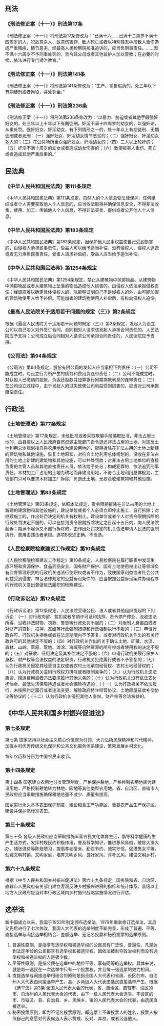 ## 刑法

### 《刑法修正案（十一）》刑法第17条

《刑法修正案（十一）》将刑法第17条修改为：“已满十六……已满十二周岁不满十四周岁的人，犯故意杀人、故意伤害罪，致人死亡或者以特别残忍手段致人重伤造成严重残疾，情节恶劣，经最高人民检察院核准追诉的，应当负刑事责任。……因不满十六周岁不予刑事处罚的，责令其父母或者其他监护人加以管教；在必要的时候，依法进行专门矫治教育。”

### 《刑法修正案（十一）》刑法第141条

《刑法修正案（十一）》将刑法第141条修改为：“生产、销售假药的，处三年以下有期徒刑或者拘役，并处罚金。”

### 《刑法修正案（十一）》刑法第236条

《刑法修正案（十一）》将刑法第236条修改为：“以暴力、胁迫或者其他手段强奸妇女的，处三年以上十年以下有期徒刑。奸淫不满十四周岁的幼女的，以强奸论，从重处罚。强奸妇女、奸淫幼女，有下列情形之一的，处十年以上有期徒刑、无期徒刑或者死刑：（一）强奸妇女、奸淫幼女情节恶劣的；（二）强奸妇女、奸淫幼女多人的；（三）在公共场所当众强奸妇女、奸淫幼女的；（四）二人以上轮奸的；（五）奸淫不满十周岁的幼女或者造成幼女伤害的；（六）致使被害人重伤、死亡或者造成其他严重后果的。”

## 民法典

### 《中华人民共和国民法典》第111条规定

《中华人民共和国民法典》第111条规定，自然人的个人信息受法律保护。任何组织或者个人需要获取他人个人信息的，应当依法取得并确保信息安全，不得非法收集、使用、加工、传输他人个人信息，不得非法买卖、提供或者公开他人个人信息。

### 《中华人民共和国民法典》第183条规定

《中华人民共和国民法典》第183条规定，因保护他人民事权益使自己受到损害的，由侵权人承担民事责任，受益人可以给予适当补偿。没有侵权人、侵权人逃逸或者无力承担民事责任，受害人请求补偿的，受益人应当给予适当补偿。

### 《中华人民共和国民法典》第1254条规定

《中华人民共和国民法典》第1254条规定，禁止从建筑物中抛掷物品。从建筑物中抛掷物品或者从建筑物上坠落的物品造成他人损害的，由侵权人依法承担侵权责任；经调查难以确定具体侵权人的，除能够证明自己不是侵权人的外，由可能加害的建筑物使用人给予补偿。可能加害的建筑物使用人补偿后，有权向侵权人追偿。

### 《最高人民法院关于适用若干问题的规定（三）》第2条规定

根据《最高人民法院关于适用若干问题的规定（三）》第2条规定，发起人为设立公司以自己名义对外签订合同，合同相对人请求该发起人承担合同责任的，人民法院应予支持；公司成立后合同相对人请求公司承担合同责任的，人民法院应予支持。

### 《公司法》第94条规定

《公司法》第94条规定，股份有限公司的发起人应当承担下列责任：（一）公司不能成立时，对设立行为所产生的债务和费用负连带责任；（二）公司不能成立时，对认股人已缴纳的股款，负返还股款并加算银行同期存款利息的连带责任；（三）在公司设立过程中，由于发起人的过失致使公司利益受到损害的，应当对公司承担赔偿责任。

## 行政法

### 《土地管理法》第77条规定

《土地管理法》第77条规定，未经批准或者采取欺骗手段骗取批准，非法占用土地的，由县级以上人民政府自然资源主管部门责令退还非法占用的土地，对违反土地利用总体规划擅自将农用地改为建设用地的，限期拆除在非法占用的土地上新建的建筑物和其他设施，恢复土地原状，对符合土地利用总体规划的，没收在非法占用的土地上新建的建筑物和其他设施，可以并处罚款；对非法占用土地单位的直接负责的主管人员和其他直接责任人员，依法给予处分；构成犯罪的，依法追究刑事责任。木材加工厂占用的土地为耕地而非建设用地，不符合土地利用总体规划，主管部门只可以要求木材加工厂拆除厂房退还土地，无权没收建筑物和其他设施。

### 《土地管理法》第83条规定

《土地管理法》第83条规定，依照本法规定，责令限期拆除在非法占用的土地上新建的建筑物和其他设施的，建设单位或者个人必须立即停止施工，自行拆除；对继续施工的，作出处罚决定的机关有权制止。建设单位或者个人对责令限期拆除的行政处罚决定不服的，可以在接到责令限期拆除决定之日起十五日内，向人民法院起诉；期满不起诉又不自行拆除的，由作出处罚决定的机关依法申请人民法院强制执行，费用由违法者承担。选项B表述正确，不当选。

### 《人民检察院检察建议工作规定》第10条规定

《人民检察院检察建议工作规定》第10条规定，人民检察院在履行职责中发现生态环境和资源保护、食品药品安全、国有财产保护、国有土地使用权出让等领域负有监督管理职责的行政机关违法行使职权或者不作为，致使国家利益或者社会公共利益受到侵害，符合法律规定的公益诉讼条件的，应当按照公益诉讼案件办理程序向行政机关提出督促依法履职的检察建议。

### 《行政诉讼法》第12条规定

《行政诉讼法》第12条规定，人民法院受理公民、法人或者其他组织提起的下列诉讼：（一）对行政拘留、暂扣或者吊销许可证和执照、责令停产停业、没收违法所得、没收非法财物、罚款、警告等行政处罚不服的；（二）对限制人身自由或者对财产的查封、扣押、冻结等行政强制措施和行政强制执行不服的；（三）申请行政许可，行政机关拒绝或者在法定期限内不予答复，或者对行政机关作出的有关行政许可的其他决定不服的；（四）对行政机关作出的关于确认土地、矿藏、水流、森林、山岭、草原、荒地、滩涂、海域等自然资源的所有权或者使用权的决定不服的；（五）对征收、征用决定及其补偿决定不服的；（六）申请行政机关履行保护人身权、财产权等合法权益的法定职责，行政机关拒绝履行或者不予答复的；（七）认为行政机关侵犯其经营自主权或者农村土地承包经营权、农村土地经营权的；（八）认为行政机关滥用行政权力排除或者限制竞争的；（九）认为行政机关违法集资、摊派费用或者违法要求履行其他义务的；（十）认为行政机关没有依法支付抚恤金、最低生活保障待遇或者社会保险待遇的；（十一）认为行政机关不依法履行、未按照约定履行或者违法变更、解除政府特许经营协议、土地房屋征收补偿协议等协议的；（十二）认为行政机关侵犯其他人身权、财产权等合法权益的。

## 《中华人民共和国乡村振兴促进法》

### 第七条规定

第七条 国家坚持以社会主义核心价值观为引领，大力弘扬民族精神和时代精神，加强乡村优秀传统文化保护和公共文化服务体系建设，繁荣发展乡村文化。

每年农历秋分日为中国农民丰收节。

### 第十四条规定

第十四条 国家建立农用地分类管理制度，严格保护耕地，严格控制农用地转为建设用地，严格控制耕地转为林地、园地等其他类型农用地。省、自治区、直辖市人民政府应当采取措施确保耕地总量不减少、质量有提高。

国家实行永久基本农田保护制度，建设粮食生产功能区、重要农产品生产保护区，建设并保护高标准农田。

### 第三十条规定 

第三十条 各级人民政府应当采取措施丰富农民文化体育生活，倡导科学健康的生产生活方式，发挥村规民约积极作用，普及科学知识，推进移风易俗，破除大操大办、铺张浪费等陈规陋习，提倡孝老爱亲、勤俭节约、诚实守信，促进男女平等，创建文明村镇、文明家庭，培育文明乡风、良好家风、淳朴民风，建设文明乡村。

### 第六十九条规定

根据《中华人民共和国乡村振兴促进法》第六十九条规定，国务院和省、自治区、直辖市人民政府有关部门建立客观反映乡村振兴进展的指标和统计体系。县级以上地方人民政府应当对本行政区域内乡村振兴战略实施情况进行评估。

## 选举法

新中国成立以来，我国于1953年制定颁布选举法，1979年重新修订选举法，其后又先后进行了七次修改，我国人大代表的选举制度不断完善，形成了普遍、平等、直接选举与间接选举相结合、差额选举、无记名投票和秘密投票的选举原则。

1. 普遍性原则，是指享有选举权和被选举权的公民具有广泛性、普遍性，凡是达到法定年龄的公民都享有选举权和被选举权。因依法被剥夺政治权利而没有选举权和被选举权的人是极少数。
2. 平等性原则，是指公民在选举中的地位平等，享有同等的选举权。具体来说，就是每一选民在一次选举中只有一个投票权，并且每一张选票的效力相同。
3. 直接选举与间接选举相结合的原则是指全国人大代表和省级、设区的市、自治州人大代表由间接选举产生，县、乡两级人大代表由选民直接选举产生。根据《选举法》第3条 全国人民代表大会的代表，省、自治区、直辖市、设区的市、自治州的人民代表大会的代表，由下一级人民代表大会选举。不设区的市、市辖区、县、自治县、乡、民族乡、镇的人民代表大会的代表，由选民直接选举。
4. 秘密投票原则，即为不记名投票原则。即选票上不署投票人的姓名，投票人按照自己的意愿对代表候选人表示赞成、反对、弃权，或者另选他人。











